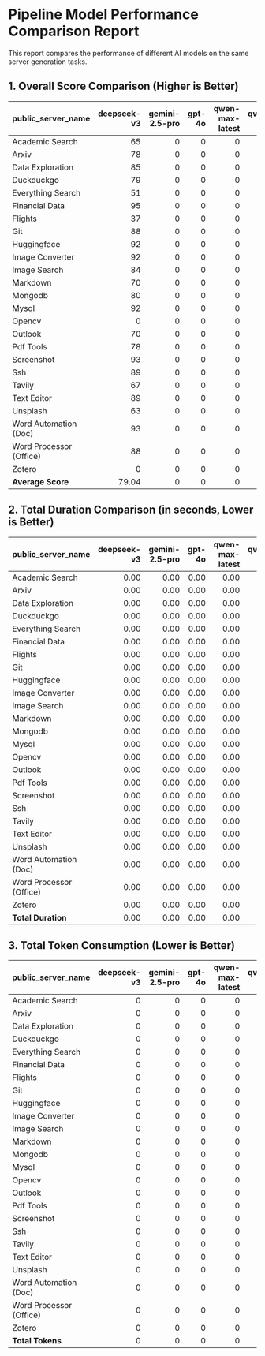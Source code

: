 # Pipeline Model Performance Comparison Report

This report compares the performance of different AI models on the same server generation tasks.

## 1. Overall Score Comparison (Higher is Better)

| public_server_name      |   deepseek-v3 |   gemini-2.5-pro |   gpt-4o |   qwen-max-latest |   qwen-plus |
|:------------------------|--------------:|-----------------:|---------:|------------------:|------------:|
| Academic Search         |         65    |                0 |        0 |                 0 |           0 |
| Arxiv                   |         78    |                0 |        0 |                 0 |           0 |
| Data Exploration        |         85    |                0 |        0 |                 0 |           0 |
| Duckduckgo              |         79    |                0 |        0 |                 0 |           0 |
| Everything Search       |         51    |                0 |        0 |                 0 |           0 |
| Financial Data          |         95    |                0 |        0 |                 0 |           0 |
| Flights                 |         37    |                0 |        0 |                 0 |           0 |
| Git                     |         88    |                0 |        0 |                 0 |           0 |
| Huggingface             |         92    |                0 |        0 |                 0 |           0 |
| Image Converter         |         92    |                0 |        0 |                 0 |           0 |
| Image Search            |         84    |                0 |        0 |                 0 |           0 |
| Markdown                |         70    |                0 |        0 |                 0 |           0 |
| Mongodb                 |         80    |                0 |        0 |                 0 |           0 |
| Mysql                   |         92    |                0 |        0 |                 0 |           0 |
| Opencv                  |          0    |                0 |        0 |                 0 |           0 |
| Outlook                 |         70    |                0 |        0 |                 0 |           0 |
| Pdf Tools               |         78    |                0 |        0 |                 0 |           0 |
| Screenshot              |         93    |                0 |        0 |                 0 |           0 |
| Ssh                     |         89    |                0 |        0 |                 0 |           0 |
| Tavily                  |         67    |                0 |        0 |                 0 |           0 |
| Text Editor             |         89    |                0 |        0 |                 0 |           0 |
| Unsplash                |         63    |                0 |        0 |                 0 |           0 |
| Word Automation (Doc)   |         93    |                0 |        0 |                 0 |           0 |
| Word Processor (Office) |         88    |                0 |        0 |                 0 |           0 |
| Zotero                  |          0    |                0 |        0 |                 0 |           0 |
| **Average Score**       |         79.04 |                0 |        0 |                 0 |           0 |

## 2. Total Duration Comparison (in seconds, Lower is Better)

| public_server_name      |   deepseek-v3 |   gemini-2.5-pro |   gpt-4o |   qwen-max-latest |   qwen-plus |
|:------------------------|--------------:|-----------------:|---------:|------------------:|------------:|
| Academic Search         |          0.00 |             0.00 |     0.00 |              0.00 |        0.00 |
| Arxiv                   |          0.00 |             0.00 |     0.00 |              0.00 |        0.00 |
| Data Exploration        |          0.00 |             0.00 |     0.00 |              0.00 |        0.00 |
| Duckduckgo              |          0.00 |             0.00 |     0.00 |              0.00 |        0.00 |
| Everything Search       |          0.00 |             0.00 |     0.00 |              0.00 |        0.00 |
| Financial Data          |          0.00 |             0.00 |     0.00 |              0.00 |        0.00 |
| Flights                 |          0.00 |             0.00 |     0.00 |              0.00 |        0.00 |
| Git                     |          0.00 |             0.00 |     0.00 |              0.00 |        0.00 |
| Huggingface             |          0.00 |             0.00 |     0.00 |              0.00 |        0.00 |
| Image Converter         |          0.00 |             0.00 |     0.00 |              0.00 |        0.00 |
| Image Search            |          0.00 |             0.00 |     0.00 |              0.00 |        0.00 |
| Markdown                |          0.00 |             0.00 |     0.00 |              0.00 |        0.00 |
| Mongodb                 |          0.00 |             0.00 |     0.00 |              0.00 |        0.00 |
| Mysql                   |          0.00 |             0.00 |     0.00 |              0.00 |        0.00 |
| Opencv                  |          0.00 |             0.00 |     0.00 |              0.00 |        0.00 |
| Outlook                 |          0.00 |             0.00 |     0.00 |              0.00 |        0.00 |
| Pdf Tools               |          0.00 |             0.00 |     0.00 |              0.00 |        0.00 |
| Screenshot              |          0.00 |             0.00 |     0.00 |              0.00 |        0.00 |
| Ssh                     |          0.00 |             0.00 |     0.00 |              0.00 |        0.00 |
| Tavily                  |          0.00 |             0.00 |     0.00 |              0.00 |        0.00 |
| Text Editor             |          0.00 |             0.00 |     0.00 |              0.00 |        0.00 |
| Unsplash                |          0.00 |             0.00 |     0.00 |              0.00 |        0.00 |
| Word Automation (Doc)   |          0.00 |             0.00 |     0.00 |              0.00 |        0.00 |
| Word Processor (Office) |          0.00 |             0.00 |     0.00 |              0.00 |        0.00 |
| Zotero                  |          0.00 |             0.00 |     0.00 |              0.00 |        0.00 |
| **Total Duration**      |          0.00 |             0.00 |     0.00 |              0.00 |        0.00 |

## 3. Total Token Consumption (Lower is Better)

| public_server_name      |   deepseek-v3 |   gemini-2.5-pro |   gpt-4o |   qwen-max-latest |   qwen-plus |
|:------------------------|--------------:|-----------------:|---------:|------------------:|------------:|
| Academic Search         |             0 |                0 |        0 |                 0 |           0 |
| Arxiv                   |             0 |                0 |        0 |                 0 |           0 |
| Data Exploration        |             0 |                0 |        0 |                 0 |           0 |
| Duckduckgo              |             0 |                0 |        0 |                 0 |           0 |
| Everything Search       |             0 |                0 |        0 |                 0 |           0 |
| Financial Data          |             0 |                0 |        0 |                 0 |           0 |
| Flights                 |             0 |                0 |        0 |                 0 |           0 |
| Git                     |             0 |                0 |        0 |                 0 |           0 |
| Huggingface             |             0 |                0 |        0 |                 0 |           0 |
| Image Converter         |             0 |                0 |        0 |                 0 |           0 |
| Image Search            |             0 |                0 |        0 |                 0 |           0 |
| Markdown                |             0 |                0 |        0 |                 0 |           0 |
| Mongodb                 |             0 |                0 |        0 |                 0 |           0 |
| Mysql                   |             0 |                0 |        0 |                 0 |           0 |
| Opencv                  |             0 |                0 |        0 |                 0 |           0 |
| Outlook                 |             0 |                0 |        0 |                 0 |           0 |
| Pdf Tools               |             0 |                0 |        0 |                 0 |           0 |
| Screenshot              |             0 |                0 |        0 |                 0 |           0 |
| Ssh                     |             0 |                0 |        0 |                 0 |           0 |
| Tavily                  |             0 |                0 |        0 |                 0 |           0 |
| Text Editor             |             0 |                0 |        0 |                 0 |           0 |
| Unsplash                |             0 |                0 |        0 |                 0 |           0 |
| Word Automation (Doc)   |             0 |                0 |        0 |                 0 |           0 |
| Word Processor (Office) |             0 |                0 |        0 |                 0 |           0 |
| Zotero                  |             0 |                0 |        0 |                 0 |           0 |
| **Total Tokens**        |             0 |                0 |        0 |                 0 |           0 |
